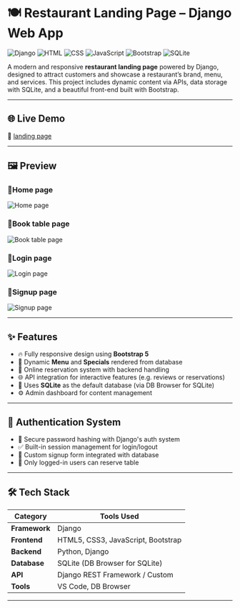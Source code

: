 # 🍽️ Restaurant Landing Page – Django Web App

![Django](https://img.shields.io/badge/Django-092E20?style=for-the-badge&logo=django&logoColor=white)
![HTML](https://img.shields.io/badge/HTML5-E34F26?style=for-the-badge&logo=html5&logoColor=white)
![CSS](https://img.shields.io/badge/CSS3-1572B6?style=for-the-badge&logo=css3&logoColor=white)
![JavaScript](https://img.shields.io/badge/JavaScript-F7DF1E?style=for-the-badge&logo=javascript&logoColor=black)
![Bootstrap](https://img.shields.io/badge/Bootstrap-563D7C?style=for-the-badge&logo=bootstrap&logoColor=white)
![SQLite](https://img.shields.io/badge/SQLite-003B57?style=for-the-badge&logo=sqlite&logoColor=white)

A modern and responsive **restaurant landing page** powered by Django, designed to attract customers and showcase a restaurant’s brand, menu, and services. This project includes dynamic content via APIs, data storage with SQLite, and a beautiful front-end built with Bootstrap.

---

## 🌐 Live Demo

🔗 [landing page](https://drive.google.com/file/d/1nzBIYGRyJe4OB85xFMsAyOStBiKvEVDE/view?usp=drive_link)

---

## 🖼️ Preview
###  📸Home page
![Home page](https://github.com/user-attachments/assets/d2d33fb2-1c4e-49bb-8c40-5fed3eab7b7e)

###  📸Book table page
![Book table page](https://github.com/user-attachments/assets/af2983ae-06a3-4bf3-a9c5-0db5851ab9e7)

###  📸Login page
![Login page](https://github.com/user-attachments/assets/e62bc2bb-4ca3-4540-aa4c-f7848a62d16f)

###  📸Signup page
![Signup page](https://github.com/user-attachments/assets/71b28e8e-4dbf-45e2-8319-d64518c7f156)


---

## ✨ Features

- 🔥 Fully responsive design using **Bootstrap 5**
- 🍲 Dynamic **Menu** and **Specials** rendered from database
- 🧾 Online reservation system with backend handling
- 🌐 API integration for interactive features (e.g. reviews or reservations)
- 💾 Uses **SQLite** as the default database (via DB Browser for SQLite)
- ⚙️ Admin dashboard for content management

---

## 👤 Authentication System

- 🔐 Secure password hashing with Django's auth system
- ✅ Built-in session management for login/logout
- 📝 Custom signup form integrated with database
- 💬 Only logged-in users can reserve table

---

## 🛠️ Tech Stack

| Category        | Tools Used                     |
|----------------|---------------------------------|
| **Framework**   | Django                         |
| **Frontend**    | HTML5, CSS3, JavaScript, Bootstrap |
| **Backend**     | Python, Django                  |
| **Database**    | SQLite (DB Browser for SQLite) |
| **API**         | Django REST Framework / Custom |
| **Tools**       | VS Code, DB Browser   |

---
